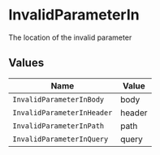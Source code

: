# InvalidParameterIn

The location of the invalid parameter


## Values

| Name                       | Value                      |
| -------------------------- | -------------------------- |
| `InvalidParameterInBody`   | body                       |
| `InvalidParameterInHeader` | header                     |
| `InvalidParameterInPath`   | path                       |
| `InvalidParameterInQuery`  | query                      |